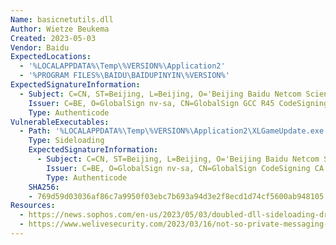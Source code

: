 ```yaml
---
Name: basicnetutils.dll
Author: Wietze Beukema
Created: 2023-05-03
Vendor: Baidu
ExpectedLocations:
  - '%LOCALAPPDATA%\Temp\%VERSION%\Application2'
  - '%PROGRAM FILES%\BAIDU\BAIDUPINYIN\%VERSION%'
ExpectedSignatureInformation:
  - Subject: C=CN, ST=Beijing, L=Beijing, O='Beijing Baidu Netcom Science and Technology Co.,Ltd', OU=BPIT, CN='Beijing Baidu Netcom Science and Technology Co.,Ltd'
    Issuer: C=BE, O=GlobalSign nv-sa, CN=GlobalSign GCC R45 CodeSigning CA 2020
    Type: Authenticode
VulnerableExecutables:
  - Path: '%LOCALAPPDATA%\Temp\%VERSION%\Application2\XLGameUpdate.exe'
    Type: Sideloading
    ExpectedSignatureInformation:
      - Subject: C=CN, ST=Beijing, L=Beijing, O='Beijing Baidu Netcom Science and Technology Co.,Ltd', CN='Beijing Baidu Netcom Science and Technology Co.,Ltd'
        Issuer: C=BE, O=GlobalSign nv-sa, CN=GlobalSign CodeSigning CA - G3
        Type: Authenticode
    SHA256:
    - 769d59d03036af86c7a9950f03ebc7b693a94d3e2f8ecd1d74cf5600ab948105
Resources:
  - https://news.sophos.com/en-us/2023/05/03/doubled-dll-sideloading-dragon-breath/
  - https://www.welivesecurity.com/2023/03/16/not-so-private-messaging-trojanized-whatsapp-telegram-cryptocurrency-wallets/
---
```


